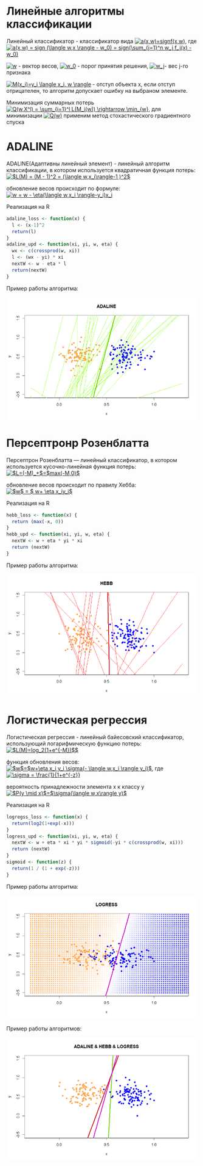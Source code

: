 # Линейные алгоритмы классификации
Линейный классификатор - классификатор вида
<a href="https://www.codecogs.com/eqnedit.php?latex=a(x,w)=signf(x,w)" target="_blank"><img src="https://latex.codecogs.com/gif.latex?a(x,w)=signf(x,w)" title="a(x,w)=signf(x,w)" /></a>,
где <a href="https://www.codecogs.com/eqnedit.php?latex=a(x,w)&space;=&space;sign&space;(\langle&space;w,x&space;\rangle&space;-&space;w_0)&space;=&space;sign(\sum_{j=1}^n&space;w_j&space;f_j(x)&space;-&space;w_0)" target="_blank"><img src="https://latex.codecogs.com/gif.latex?a(x,w)&space;=&space;sign&space;(\langle&space;w,x&space;\rangle&space;-&space;w_0)&space;=&space;sign(\sum_{j=1}^n&space;w_j&space;f_j(x)&space;-&space;w_0)" title="a(x,w) = sign (\langle w,x \rangle - w_0) = sign(\sum_{j=1}^n w_j f_j(x) - w_0)" /></a> 

<a href="https://www.codecogs.com/eqnedit.php?latex=w" target="_blank"><img src="https://latex.codecogs.com/gif.latex?w" title="w" /></a> - вектор весов, <a href="https://www.codecogs.com/eqnedit.php?latex=w_0" target="_blank"><img src="https://latex.codecogs.com/gif.latex?w_0" title="w_0" /></a> - порог принятия решения, <a href="https://www.codecogs.com/eqnedit.php?latex=w_j" target="_blank"><img src="https://latex.codecogs.com/gif.latex?w_j" title="w_j" /></a>- вес j-го признака

<a href="https://www.codecogs.com/eqnedit.php?latex=M(x_i)=y_i&space;\langle&space;x_i,&space;w&space;\rangle" target="_blank"><img src="https://latex.codecogs.com/gif.latex?M(x_i)=y_i&space;\langle&space;x_i,&space;w&space;\rangle" title="M(x_i)=y_i \langle x_i, w \rangle" /></a> - отступ объекта x, если отступ отрицателен, то алгоритм допускает ошибку на выбраном элементе.

Минимизация суммарных потерь <a href="https://www.codecogs.com/eqnedit.php?latex=Q(w,X^l)&space;=&space;\sum_{i=1}^l&space;L(M_i(w))&space;\rightarrow&space;\min_{w}" target="_blank"><img src="https://latex.codecogs.com/gif.latex?Q(w,X^l)&space;=&space;\sum_{i=1}^l&space;L(M_i(w))&space;\rightarrow&space;\min_{w}" title="Q(w,X^l) = \sum_{i=1}^l L(M_i(w)) \rightarrow \min_{w}" /></a>,
для минимизации <a href="https://www.codecogs.com/eqnedit.php?latex=Q(w)" target="_blank"><img src="https://latex.codecogs.com/gif.latex?Q(w)" title="Q(w)" /></a>
применим метод стохастического градиентного спуска

# ADALINE
ADALINE(Адаптивны линейный элемент) - линейный алгоритм классификации, в котором используется квадратичная функция потерь:
<a href="https://www.codecogs.com/eqnedit.php?latex=$L(M)&space;=&space;(M&space;-&space;1)^2&space;=&space;(\langle&space;w,x_i\rangle-1&space;)^2$" target="_blank"><img src="https://latex.codecogs.com/gif.latex?$L(M)&space;=&space;(M&space;-&space;1)^2&space;=&space;(\langle&space;w,x_i\rangle-1&space;)^2$" title="$L(M) = (M - 1)^2 = (\langle w,x_i\rangle-1 )^2$" /></a>

обновление весов происходит по формуле:
<a href="https://www.codecogs.com/eqnedit.php?latex=w&space;=&space;w&space;-&space;\eta(\langle&space;w,x_i&space;\rangle-y_i)x_i" target="_blank"><img src="https://latex.codecogs.com/gif.latex?w&space;=&space;w&space;-&space;\eta(\langle&space;w,x_i&space;\rangle-y_i)x_i" title="w = w - \eta(\langle w,x_i \rangle-y_i)x_i" /></a>

Реализация на R
```R
adaline_loss <- function(x) {
  l <- (x-1)^2
  return(l)
}
adaline_upd <- function(xi, yi, w, eta) {
  wx <- c(crossprod(w, xi))
  l <- (wx - yi) * xi
  nextW <- w - eta * l
  return(nextW)
}
```
Пример работы алгоритма:

![Image alt](https://github.com/KOCTYN/ML0/blob/master/lab9/ADALINE.png)

# Персептронр Розенблатта
Персептрон Розенблатта — линейный классификатор, в котором используется кусочно-линейная функция потерь:
<a href="https://www.codecogs.com/eqnedit.php?latex=$L=(-M)_&plus;$=$max(-M,0)$" target="_blank"><img src="https://latex.codecogs.com/gif.latex?$L=(-M)_&plus;$=$max(-M,0)$" title="$L=(-M)_+$=$max(-M,0)$" /></a>

обновление весов происходит по правилу Хебба:
<a href="https://www.codecogs.com/eqnedit.php?latex=$w$&space;=&space;$&space;w&plus;&space;\eta&space;x_iy_i$" target="_blank"><img src="https://latex.codecogs.com/gif.latex?$w$&space;=&space;$&space;w&plus;&space;\eta&space;x_iy_i$" title="$w$ = $ w+ \eta x_iy_i$" /></a>

Реализация на R
```R
hebb_loss <- function(x) {
  return (max(-x, 0))
}
hebb_upd <- function(xi, yi, w, eta) {
  nextW <- w + eta * yi * xi
  return (nextW)
}
```
Пример работы алгоритма:

![Image alt](https://github.com/KOCTYN/ML0/blob/master/lab9/hebb.png)

# Логистическая регрессия
Логистическая регрессия - линейный байесовский классификатор, использующий логарифмическую функцию потерь:
<a href="https://www.codecogs.com/eqnedit.php?latex=$L(M)=log_2(1&plus;e^{-M})$$" target="_blank"><img src="https://latex.codecogs.com/gif.latex?$L(M)=log_2(1&plus;e^{-M})$$" title="$L(M)=log_2(1+e^{-M})$$" /></a>

функция обновления весов:
<a href="https://www.codecogs.com/eqnedit.php?latex=$w$=$w&plus;\eta&space;x_i&space;y_i&space;\sigma(-&space;\langle&space;w,x_i&space;\rangle&space;y_i)$" target="_blank"><img src="https://latex.codecogs.com/gif.latex?$w$=$w&plus;\eta&space;x_i&space;y_i&space;\sigma(-&space;\langle&space;w,x_i&space;\rangle&space;y_i)$" title="$w$=$w+\eta x_i y_i \sigma(- \langle w,x_i \rangle y_i)$" /></a>, где
<a href="https://www.codecogs.com/eqnedit.php?latex=\sigma&space;=&space;\frac{1}{1&plus;e^{-z}}" target="_blank"><img src="https://latex.codecogs.com/gif.latex?\sigma&space;=&space;\frac{1}{1&plus;e^{-z}}" title="\sigma = \frac{1}{1+e^{-z}}" /></a>

вероятность принадлежности элемента x к классу y
<a href="https://www.codecogs.com/eqnedit.php?latex=$P(y&space;\mid&space;x)$=$\sigma(\langle&space;w,x\rangle&space;y)$" target="_blank"><img src="https://latex.codecogs.com/gif.latex?$P(y&space;\mid&space;x)$=$\sigma(\langle&space;w,x\rangle&space;y)$" title="$P(y \mid x)$=$\sigma(\langle w,x\rangle y)$" /></a>

Реализация на R
```R
logregss_loss <- function(x) {
  return(log2(1+exp(-x)))
}
logress_upd <- function(xi, yi, w, eta) {
  nextW <- w + eta * xi * yi * sigmoid(-yi * c(crossprod(w, xi)))
  return (nextW)
}
sigmoid <- function(z) {
  return(1 / (1 + exp(-z)))
}
```

Пример работы алгоритма:

![Image alt](https://github.com/KOCTYN/ML0/blob/master/lab9/logress.png)

Пример работы алгоритмов:

![Image alt](https://github.com/KOCTYN/ML0/blob/master/lab9/add_hebb_log.png)

